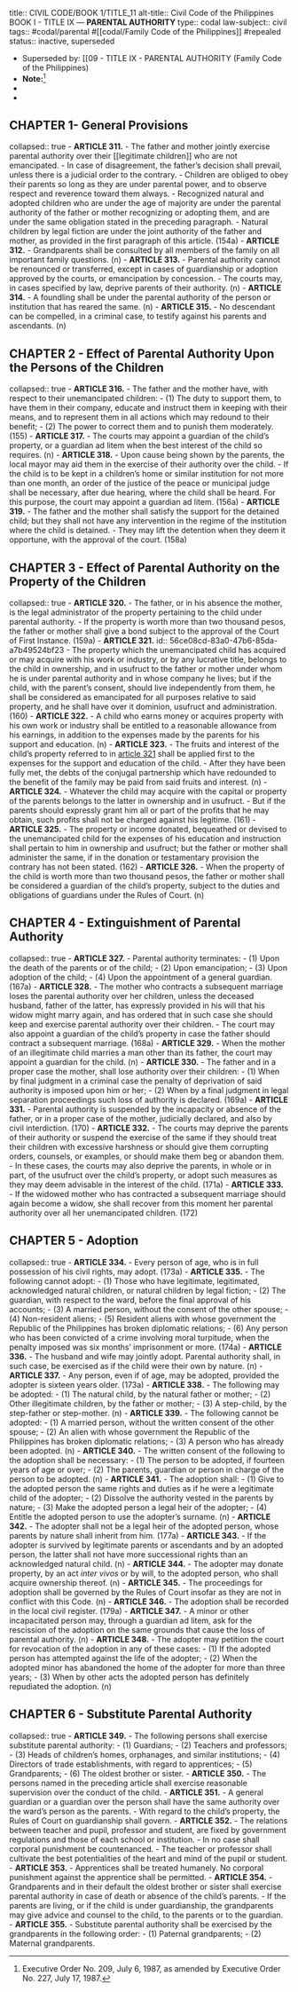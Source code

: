 title:: CIVIL CODE/BOOK 1/TITLE_11
alt-title:: Civil Code of the Philippines BOOK I - TITLE IX —  **PARENTAL AUTHORITY**
type:: codal
law-subject:: civil
tags:: #codal/parental  #[[codal/Family Code of the Philippines]] #repealed
status:: inactive, superseded

- Superseded by: [[09 - TITLE IX - PARENTAL AUTHORITY (Family Code of the Philippines)
- **Note:**[^1]
- [^1]: Executive Order No. 209, July 6, 1987, as amended by Executive Order No. 227, July 17, 1987.[^2]
- [^2]: Art. 254. Titles III, IV, V, VI, VIII, IX, XI, and XV of Book 1 of Republic Act No. 386, otherwise known as the Civil Code of the Philippines, as amended, and Articles 17, 18, 19, 27, 28, 29, 30, 31, 39, 40, 41, and 42 of Presidential Decree No. 603, otherwise known as the Child and Youth Welfare Code, as amended, and all laws, decrees, executive orders, proclamations, rules and regulations, or parts thereof, inconsistent herewith are hereby repealed.
## CHAPTER 1- General Provisions
collapsed:: true
	- **ARTICLE 311.**
		- The father and mother jointly exercise parental authority over their [[legitimate children]] who are not emancipated.
		- In case of disagreement, the father’s decision shall prevail, unless there is a judicial order to the contrary.
		- Children are obliged to obey their parents so long as they are under parental power, and to observe respect and reverence toward them always.
		- Recognized natural and adopted children who are under the age of majority are under the parental authority of the father or mother recognizing or adopting them, and are under the same obligation stated in the preceding paragraph.
		- Natural children by legal fiction are under the joint authority of the father and mother, as provided in the first paragraph of this article. (154a)
	- **ARTICLE 312.**
		- Grandparents shall be consulted by all members of the family on all important family questions. (n)
	- **ARTICLE 313.**
		- Parental authority cannot be renounced or transferred, except in cases of guardianship or adoption approved by the courts, or emancipation by concession.
		- The courts may, in cases specified by law, deprive parents of their authority. (n)
	- **ARTICLE 314.**
		- A foundling shall be under the parental authority of the person or institution that has reared the same. (n)
	- **ARTICLE 315.**
		- No descendant can be compelled, in a criminal case, to testify against his parents and ascendants. (n)
## CHAPTER 2 - Effect of Parental Authority Upon the Persons of the Children
collapsed:: true
	- **ARTICLE 316.**
		- The father and the mother have, with respect to their unemancipated children:
			- (1) The duty to support them, to have them in their company, educate and instruct them in keeping with their means, and to represent them in all actions which may redound to their benefit;
			- (2) The power to correct them and to punish them moderately. (155)
	- **ARTICLE 317.**
		- The courts may appoint a guardian of the child’s property, or a guardian ad litem when the best interest of the child so requires. (n)
	- **ARTICLE 318.**
		- Upon cause being shown by the parents, the local mayor may aid them in the exercise of their authority over the child.
		- If the child is to be kept in a children’s home or similar institution for not more than one month, an order of the justice of the peace or municipal judge shall be necessary, after due hearing, where the child shall be heard. For this purpose, the court may appoint a guardian ad litem. (156a)
	- **ARTICLE 319.**
		- The father and the mother shall satisfy the support for the detained child; but they shall not have any intervention in the regime of the institution where the child is detained.
		- They may lift the detention when they deem it opportune, with the approval of the court. (158a)
## CHAPTER 3 - Effect of Parental Authority on the Property of the Children
collapsed:: true
	- **ARTICLE 320.**
		- The father, or in his absence the mother, is the legal administrator of the property pertaining to the child under parental authority.
		- If the property is worth more than two thousand pesos, the father or mother shall give a bond subject to the approval of the Court of First Instance. (159a)
	- **ARTICLE 321.**
	  id:: 56ce08cd-83a0-47b6-85da-a7b49524bf23
		- The property which the unemancipated child has acquired or may acquire with his work or industry, or by any lucrative title, belongs to the child in ownership, and in usufruct to the father or mother under whom he is under parental authority and in whose company he lives; but if the child, with the parent’s consent, should live independently from them, he shall be considered as emancipated for all purposes relative to said property, and he shall have over it dominion, usufruct and administration. (160)
	- **ARTICLE 322.**
		- A child who earns money or acquires property with his own work or industry shall be entitled to a reasonable allowance from his earnings, in addition to the expenses made by the parents for his support and education. (n)
	- **ARTICLE 323.**
		- The fruits and interest of the child’s property referred to in [article 321](((56ce08cd-83a0-47b6-85da-a7b49524bf23))) shall be applied first to the expenses for the support and education of the child.
		- After they have been fully met, the debts of the conjugal partnership which have redounded to the benefit of the family may be paid from said fruits and interest. (n)
	- **ARTICLE 324.**
		- Whatever the child may acquire with the capital or property of the parents belongs to the latter in ownership and in usufruct.
		- But if the parents should expressly grant him all or part of the profits that he may obtain, such profits shall not be charged against his legitime. (161)
	- **ARTICLE 325.**
		- The property or income donated, bequeathed or devised to the unemancipated child for the expenses of his education and instruction shall pertain to him in ownership and usufruct; but the father or mother shall administer the same, if in the donation or testamentary provision the contrary has not been stated. (162)
	- **ARTICLE 326.**
		- When the property of the child is worth more than two thousand pesos, the father or mother shall be considered a guardian of the child’s property, subject to the duties and obligations of guardians under the Rules of Court. (n)
## CHAPTER 4 - Extinguishment of Parental Authority
collapsed:: true
	- **ARTICLE 327.**
		- Parental authority terminates:
			- (1) Upon the death of the parents or of the child;
			- (2) Upon emancipation;
			- (3) Upon adoption of the child;
			- (4) Upon the appointment of a general guardian. (167a)
	- **ARTICLE 328.**
		- The mother who contracts a subsequent marriage loses the parental authority over her children, unless the deceased husband, father of the latter, has expressly provided in his will that his widow might marry again, and has ordered that in such case she should keep and exercise parental authority over their children.
		- The court may also appoint a guardian of the child’s property in case the father should contract a subsequent marriage. (168a)
	- **ARTICLE 329.**
		- When the mother of an illegitimate child marries a man other than its father, the court may appoint a guardian for the child. (n)
	- **ARTICLE 330.**
		- The father and in a proper case the mother, shall lose authority over their children:
			- (1) When by final judgment in a criminal case the penalty of deprivation of said authority is imposed upon him or her;
			- (2) When by a final judgment in legal separation proceedings such loss of authority is declared. (169a)
	- **ARTICLE 331.**
		- Parental authority is suspended by the incapacity or absence of the father, or in a proper case of the mother, judicially declared, and also by civil interdiction. (170)
	- **ARTICLE 332.**
		- The courts may deprive the parents of their authority or suspend the exercise of the same if they should treat their children with excessive harshness or should give them corrupting orders, counsels, or examples, or should make them beg or abandon them.
		- In these cases, the courts may also deprive the parents, in whole or in part, of the usufruct over the child’s property, or adopt such measures as they may deem advisable in the interest of the child. (171a)
	- **ARTICLE 333.**
		- If the widowed mother who has contracted a subsequent marriage should again become a widow, she shall recover from this moment her parental authority over all her unemancipated children. (172)
## CHAPTER 5 - Adoption
collapsed:: true
	- **ARTICLE 334.**
		- Every person of age, who is in full possession of his civil rights, may adopt. (173a)
	- **ARTICLE 335.**
		- The following cannot adopt:
			- (1) Those who have legitimate, legitimated, acknowledged natural children, or natural children by legal fiction;
			- (2) The guardian, with respect to the ward, before the final approval of his accounts;
			- (3) A married person, without the consent of the other spouse;
			- (4) Non-resident aliens;
			- (5) Resident aliens with whose government the Republic of the Philippines has broken diplomatic relations;
			- (6) Any person who has been convicted of a crime involving moral turpitude, when the penalty imposed was six months’ imprisonment or more. (174a)
	- **ARTICLE 336.**
		- The husband and wife may jointly adopt. Parental authority shall, in such case, be exercised as if the child were their own by nature. (n)
	- **ARTICLE 337.**
		- Any person, even if of age, may be adopted, provided the adopter is sixteen years older. (173a)
	- **ARTICLE 338.**
		- The following may be adopted:
		- (1) The natural child, by the natural father or mother;
		- (2) Other illegitimate children, by the father or mother;
		- (3) A step-child, by the step-father or step-mother. (n)
	- **ARTICLE 339.**
		- The following cannot be adopted:
			- (1) A married person, without the written consent of the other spouse;
			- (2) An alien with whose government the Republic of the Philippines has broken diplomatic relations;
			- (3) A person who has already been adopted. (n)
	- **ARTICLE 340.**
		- The written consent of the following to the adoption shall be necessary:
			- (1) The person to be adopted, if fourteen years of age or over;
			- (2) The parents, guardian or person in charge of the person to be adopted. (n)
	- **ARTICLE 341.**
		- The adoption shall:
			- (1) Give to the adopted person the same rights and duties as if he were a legitimate child of the adopter;
			- (2) Dissolve the authority vested in the parents by nature;
			- (3) Make the adopted person a legal heir of the adopter;
			- (4) Entitle the adopted person to use the adopter’s surname. (n)
	- **ARTICLE 342.**
		- The adopter shall not be a legal heir of the adopted person, whose parents by nature shall inherit from him. (177a)
	- **ARTICLE 343.**
		- If the adopter is survived by legitimate parents or ascendants and by an adopted person, the latter shall not have more successional rights than an acknowledged natural child. (n)
	- **ARTICLE 344.**
		- The adopter may donate property, by an act *inter vivos* or by will, to the adopted person, who shall acquire ownership thereof. (n)
	- **ARTICLE 345.**
		- The proceedings for adoption shall be governed by the Rules of Court insofar as they are not in conflict with this Code. (n)
	- **ARTICLE 346.**
		- The adoption shall be recorded in the local civil register. (179a)
	- **ARTICLE 347.**
		- A minor or other incapacitated person may, through a guardian ad litem, ask for the rescission of the adoption on the same grounds that cause the loss of parental authority. (n)
	- **ARTICLE 348.**
		- The adopter may petition the court for revocation of the adoption in any of these cases:
			- (1) If the adopted person has attempted against the life of the adopter;
			- (2) When the adopted minor has abandoned the home of the adopter for more than three years;
			- (3) When by other acts the adopted person has definitely repudiated the adoption. (n)
## CHAPTER 6 - Substitute Parental Authority
collapsed:: true
	- **ARTICLE 349.**
		- The following persons shall exercise substitute parental authority:
			- (1) Guardians;
			- (2) Teachers and professors;
			- (3) Heads of children’s homes, orphanages, and similar institutions;
			- (4) Directors of trade establishments, with regard to apprentices;
			- (5) Grandparents;
			- (6) The oldest brother or sister.
	- **ARTICLE 350.**
		- The persons named in the preceding article shall exercise reasonable supervision over the conduct of the child.
	- **ARTICLE 351.**
		- A general guardian or a guardian over the person shall have the same authority over the ward’s person as the parents.
		- With regard to the child’s property, the Rules of Court on guardianship shall govern.
	- **ARTICLE 352.**
		- The relations between teacher and pupil, professor and student, are fixed by government regulations and those of each school or institution.
		- In no case shall corporal punishment be countenanced.
		- The teacher or professor shall cultivate the best potentialities of the heart and mind of the pupil or student.
	- **ARTICLE 353.**
		- Apprentices shall be treated humanely. No corporal punishment against the apprentice shall be permitted.
	- **ARTICLE 354.**
		- Grandparents and in their default the oldest brother or sister shall exercise parental authority in case of death or absence of the child’s parents.
		- If the parents are living, or if the child is under guardianship, the grandparents may give advice and counsel to the child, to the parents or to the guardian.
	- **ARTICLE 355.**
		- Substitute parental authority shall be exercised by the grandparents in the following order:
			- (1) Paternal grandparents;
			- (2) Maternal grandparents.